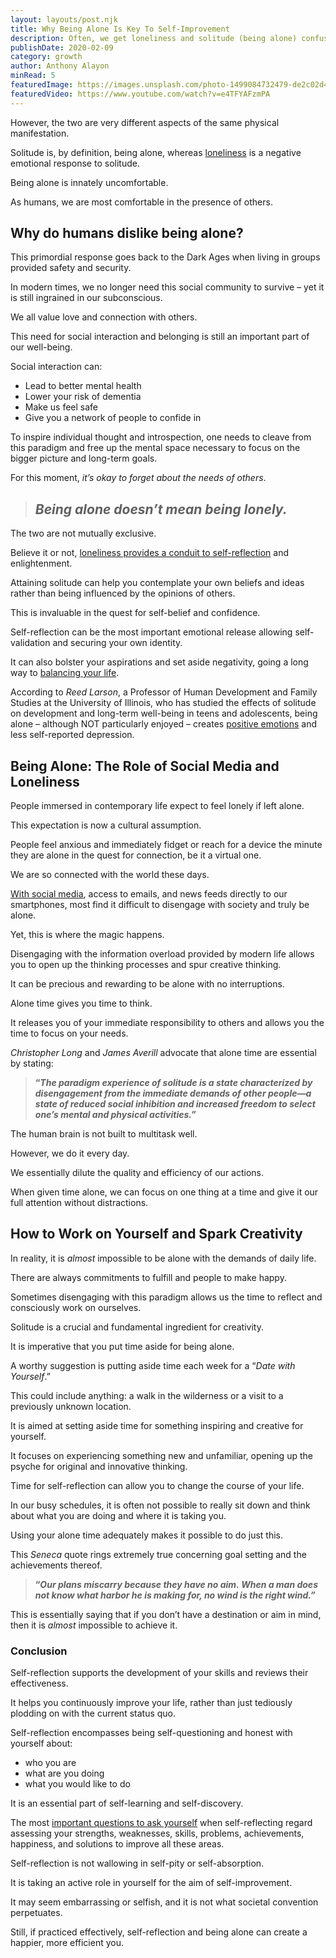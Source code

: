 ```yaml
---
layout: layouts/post.njk
title: Why Being Alone Is Key To Self-Improvement
description: Often, we get loneliness and solitude (being alone) confused.
publishDate: 2020-02-09
category: growth
author: Anthony Alayon
minRead: 5
featuredImage: https://images.unsplash.com/photo-1499084732479-de2c02d45fcc?ixlib=rb-4.0.3&ixid=M3wxMjA3fDB8MHxwaG90by1wYWdlfHx8fGVufDB8fHx8fA%3D%3D&auto=format&fit=crop&w=1031&q=80
featuredVideo: https://www.youtube.com/watch?v=e4TFYAFzmPA
---
```


<!-- @format -->

<!--StartFragment-->

However, the two are very different aspects of the same physical manifestation.

Solitude is, by definition, being alone, whereas [loneliness](https://everydaypower.com/how-to-deal-with-loneliness/) is a negative emotional response to solitude.

Being alone is innately uncomfortable.

As humans, we are most comfortable in the presence of others.

## **Why do humans dislike being alone?**

This primordial response goes back to the Dark Ages when living in groups provided safety and security.

In modern times, we no longer need this social community to survive – yet it is still ingrained in our subconscious.

We all value love and connection with others.

This need for social interaction and belonging is still an important part of our well-being.

Social interaction can:

- Lead to better mental health
- Lower your risk of dementia
- Make us feel safe
- Give you a network of people to confide in

To inspire individual thought and introspection, one needs to cleave from this paradigm and free up the mental space necessary to focus on the bigger picture and long-term goals.

For this moment, *it’s okay to forget about the needs of others*.

> ## **_Being alone doesn’t mean being lonely._**

The two are not mutually exclusive.

Believe it or not, [loneliness provides a conduit to self-reflection](https://everydaypower.com/loneliness-into-self-reflection/) and enlightenment.

Attaining solitude can help you contemplate your own beliefs and ideas rather than being influenced by the opinions of others.

This is invaluable in the quest for self-belief and confidence.

Self-reflection can be the most important emotional release allowing self-validation and securing your own identity.

It can also bolster your aspirations and set aside negativity, going a long way to [balancing your life](https://everydaypower.com/balance-finding-your-happy-medium-in-life/).

According to *Reed Larson*, a Professor of Human Development and Family Studies at the University of Illinois, who has studied the effects of solitude on development and long-term well-being in teens and adolescents, being alone – although NOT particularly enjoyed – creates [positive emotions](https://everydaypower.com/10-ways-to-trigger-positive-emotions/) and less self-reported depression.

<!--EndFragment-->

<!--StartFragment-->

## **Being Alone: The Role of Social Media and Loneliness**

People immersed in contemporary life expect to feel lonely if left alone.

This expectation is now a cultural assumption.

People feel anxious and immediately fidget or reach for a device the minute they are alone in the quest for connection, be it a virtual one.

We are so connected with the world these days.

[With social media](https://everydaypower.com/stop-negative-effects-of-social-media/), access to emails, and news feeds directly to our smartphones, most find it difficult to disengage with society and truly be alone.

Yet, this is where the magic happens.

Disengaging with the information overload provided by modern life allows you to open up the thinking processes and spur creative thinking.

It can be precious and rewarding to be alone with no interruptions.

Alone time gives you time to think.

It releases you of your immediate responsibility to others and allows you the time to focus on your needs.

*Christopher Long* and *James Averill* advocate that alone time are essential by stating:

> **“_The paradigm experience of solitude is a state characterized by disengagement from the immediate demands of other people—a state of reduced social inhibition and increased freedom to select one’s mental and physical activities.”_**

The human brain is not built to multitask well.

However, we do it every day.

We essentially dilute the quality and efficiency of our actions.

When given time alone, we can focus on one thing at a time and give it our full attention without distractions.

<!--EndFragment-->

<!--StartFragment-->

## **How to Work on Yourself and Spark Creativity**

In reality, it is *almost* impossible to be alone with the demands of daily life.

There are always commitments to fulfill and people to make happy.

Sometimes disengaging with this paradigm allows us the time to reflect and consciously work on ourselves.

Solitude is a crucial and fundamental ingredient for creativity.

It is imperative that you put time aside for being alone.

A worthy suggestion is putting aside time each week for a “_Date with Yourself_.”

This could include anything: a walk in the wilderness or a visit to a previously unknown location.

It is aimed at setting aside time for something inspiring and creative for yourself.

It focuses on experiencing something new and unfamiliar, opening up the psyche for original and innovative thinking.

Time for self-reflection can allow you to change the course of your life.

In our busy schedules, it is often not possible to really sit down and think about what you are doing and where it is taking you.

Using your alone time adequately makes it possible to do just this.

This *Seneca* quote rings extremely true concerning goal setting and the achievements thereof.

> **“_Our plans miscarry because they have no aim. When a man does not know what harbor he is making for, no wind is the right wind.”_**

This is essentially saying that if you don’t have a destination or aim in mind, then it is *almost* impossible to achieve it.

<!--EndFragment-->

<!--StartFragment-->

### **Conclusion**

Self-reflection supports the development of your skills and reviews their effectiveness.

It helps you continuously improve your life, rather than just tediously plodding on with the current status quo.

Self-reflection encompasses being self-questioning and honest with yourself about:

- who you are
- what are you doing
- what you would like to do

It is an essential part of self-learning and self-discovery.

The most [important questions to ask yourself](https://everydaypower.com/living-with-integrity/) when self-reflecting regard assessing your strengths, weaknesses, skills, problems, achievements, happiness, and solutions to improve all these areas.

Self-reflection is not wallowing in self-pity or self-absorption.

It is taking an active role in yourself for the aim of self-improvement.

It may seem embarrassing or selfish, and it is not what societal convention perpetuates.

Still, if practiced effectively, self-reflection and being alone can create a happier, more efficient you.

<!--EndFragment-->
